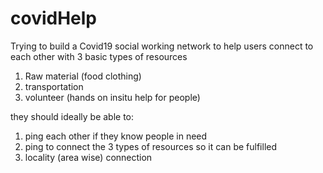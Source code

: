 # covidHelp
Trying to build a Covid19 social working network to help users connect to each other with 3 basic types of resources
1. Raw material (food clothing)
2. transportation 
3. volunteer (hands on insitu help for people)

they should ideally be able to:
1. ping each other if they know people in need 
2. ping to connect the 3 types of resources so it can be fulfilled
3. locality (area wise) connection
